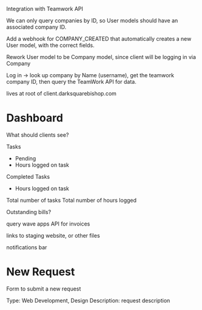 Integration with Teamwork API

We can only query companies by ID, so User models should have an associated company ID.

Add a webhook for COMPANY_CREATED that automatically creates a new User model, with the correct fields.

Rework User model to be Company model, since client will be logging in via Company

Log in -> look up company by Name (username), get the teamwork company ID, then query the TeamWork API for data. 

lives at root of client.darksquarebishop.com

# Dashboard

What should clients see?

Tasks
  - Pending
  - Hours logged on task

Completed Tasks
  - Hours logged on task

Total number of tasks
Total number of hours logged

Outstanding bills?

query wave apps API for invoices 

links to staging website, or other files

notifications bar



# New Request

Form to submit a new request

Type: Web Development, Design
Description: request description
